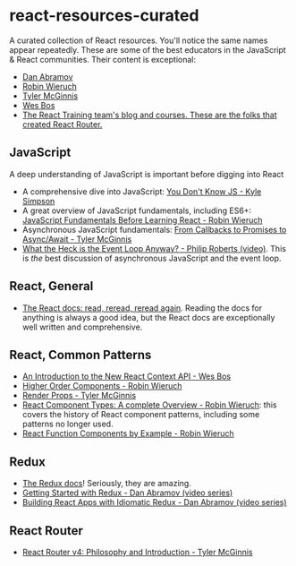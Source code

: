 # react-resources-curated
A curated collection of React resources. You'll notice the same names appear repeatedly. These are some of the best educators in the JavaScript & React communities. Their content is exceptional:

- [Dan Abramov](https://overreacted.io)
- [Robin Wieruch](https://www.robinwieruch.de)
- [Tyler McGinnis](https://tylermcginnis.com/blog)
- [Wes Bos](https://wesbos.com)
- [The React Training team's blog and courses. These are the folks that created React Router.](https://reacttraining.com)

## JavaScript

A deep understanding of JavaScript is important before digging into React

- A comprehensive dive into JavaScript: [You Don't Know JS - Kyle Simpson](https://github.com/getify/You-Dont-Know-JS)
- A great overview of JavaScript fundamentals, including ES6+: [JavaScript Fundamentals Before Learning React - Robin Wieruch](https://www.robinwieruch.de/javascript-fundamentals-react-requirements/)
- Asynchronous JavaScript fundamentals: [From Callbacks to Promises to Async/Await - Tyler McGinnis](https://tylermcginnis.com/async-javascript-from-callbacks-to-promises-to-async-await/)
- [What the Heck is the Event Loop Anyway? - Philip Roberts (video)](https://www.youtube.com/watch?v=8aGhZQkoFbQ). This is _the_ best discussion of asynchronous JavaScript and the event loop.

## React, General

- [The React docs: read, reread, reread again](https://reactjs.org/docs/getting-started.html). Reading the docs for anything is always a good idea, but the React docs are exceptionally well written and comprehensive.

## React, Common Patterns

- [An Introduction to the New React Context API - Wes Bos](https://wesbos.com/react-context/)
- [Higher Order Components - Robin Wieruch](https://www.robinwieruch.de/gentle-introduction-higher-order-components/)
- [Render Props - Tyler McGinnis](https://tylermcginnis.com/react-render-props/)
- [React Component Types: A complete Overview - Robin Wieruch](https://www.robinwieruch.de/react-component-types): this covers the history of React component patterns, including some patterns no longer used.
- [React Function Components by Example - Robin Wieruch](https://www.robinwieruch.de/react-function-component/)

## Redux

- [The Redux docs](https://redux.js.org/)! Seriously, they are amazing.
- [Getting Started with Redux - Dan Abramov (video series)](https://egghead.io/courses/getting-started-with-redux)
- [Building React Apps with Idiomatic Redux - Dan Abramov (video series)](https://egghead.io/courses/building-react-applications-with-idiomatic-redux)

## React Router

- [React Router v4: Philosophy and Introduction - Tyler McGinnis](https://tylermcginnis.com/react-router-philosophy-introduction/)